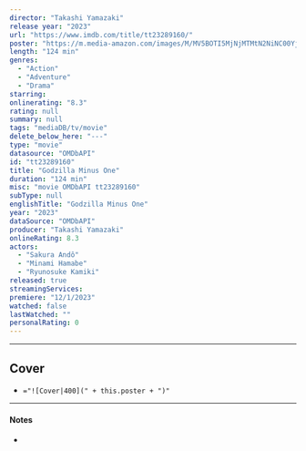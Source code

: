 ```yaml
---
director: "Takashi Yamazaki"
release year: "2023"
url: "https://www.imdb.com/title/tt23289160/"
poster: "https://m.media-amazon.com/images/M/MV5BOTI5MjNjMTMtN2NiNC00YjBlLTgzMWQtMGRhZDZkYmY1NGU2XkEyXkFqcGdeQXVyNTgyNTA4MjM@._V1_SX300.jpg"
length: "124 min"
genres: 
  - "Action"
  - "Adventure"
  - "Drama"
starring: 
onlinerating: "8.3"
rating: null
summary: null
tags: "mediaDB/tv/movie"
delete_below_here: "---"
type: "movie"
datasource: "OMDbAPI"
id: "tt23289160"
title: "Godzilla Minus One"
duration: "124 min"
misc: "movie OMDbAPI tt23289160"
subType: null
englishTitle: "Godzilla Minus One"
year: "2023"
dataSource: "OMDbAPI"
producer: "Takashi Yamazaki"
onlineRating: 8.3
actors: 
  - "Sakura Andô"
  - "Minami Hamabe"
  - "Ryunosuke Kamiki"
released: true
streamingServices: 
premiere: "12/1/2023"
watched: false
lastWatched: ""
personalRating: 0
---
```



---
## Cover

- `="![Cover|400](" + this.poster + ")"`

---
#### Notes
- 
